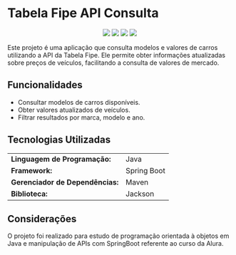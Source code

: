 # Tabela Fipe API Consulta

<p align="center">
  <img src="https://img.shields.io/badge/Java-ED8B00?style=for-the-badge&logo=java&logoColor=white" />
  <img src="https://img.shields.io/badge/Spring%20Boot-6DB33F?style=for-the-badge&logo=spring-boot&logoColor=white" />
  <img src="https://img.shields.io/badge/Maven-C71A36?style=for-the-badge&logo=apache-maven&logoColor=white" />
  <img src="https://img.shields.io/badge/Jackson-2F7DC3?style=for-the-badge&logo=java&logoColor=white" />
</p>

Este projeto é uma aplicação que consulta modelos e valores de carros utilizando a API da Tabela Fipe. Ele permite obter informações atualizadas sobre preços de veículos, facilitando a consulta de valores de mercado.

## Funcionalidades

<ul>
  <li>Consultar modelos de carros disponíveis.</li>
  <li>Obter valores atualizados de veículos.</li>
  <li>Filtrar resultados por marca, modelo e ano.</li>
</ul>

## Tecnologias Utilizadas

<table>
  <tr>
    <td><strong>Linguagem de Programação:</strong></td>
    <td>Java</td>
  </tr>
  <tr>
    <td><strong>Framework:</strong></td>
    <td>Spring Boot</td>
  </tr>
  <tr>
    <td><strong>Gerenciador de Dependências:</strong></td>
    <td>Maven</td>
  </tr>
  <tr>
    <td><strong>Biblioteca:</strong></td>
    <td>Jackson</td>
  </tr>
</table>

## Considerações

O projeto foi realizado para estudo de programação orientada à objetos em Java e manipulação de APIs com SpringBoot referente ao curso da Alura.
